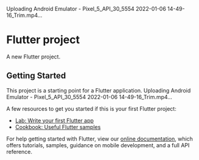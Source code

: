 

 Uploading Android Emulator - Pixel_5_API_30_5554 2022-01-06 14-49-16_Trim.mp4…

# Flutter project

A new Flutter project.

## Getting Started

This project is a starting point for a Flutter application.
 Uploading Android Emulator - Pixel_5_API_30_5554 2022-01-06 14-49-16_Trim.mp4…


A few resources to get you started if this is your first Flutter project:

- [Lab: Write your first Flutter app](https://flutter.dev/docs/get-started/codelab)
- [Cookbook: Useful Flutter samples](https://flutter.dev/docs/cookbook)

For help getting started with Flutter, view our
[online documentation](https://flutter.dev/docs), which offers tutorials,
samples, guidance on mobile development, and a full API reference.
